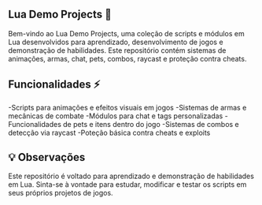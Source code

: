 ## Lua Demo Projects 🐍

Bem-vindo ao Lua Demo Projects, uma coleção de scripts e módulos em Lua desenvolvidos para aprendizado, desenvolvimento de jogos e demonstração de habilidades. Este repositório contém sistemas de animações, armas, chat, pets, combos, raycast e proteção contra cheats.

## Funcionalidades ⚡

-Scripts para animações e efeitos visuais em jogos
-Sistemas de armas e mecânicas de combate
-Módulos para chat e tags personalizadas
-Funcionalidades de pets e itens dentro do jogo
-Sistemas de combos e detecção via raycast
-Poteção básica contra cheats e exploits

## 💡 Observações

Este repositório é voltado para aprendizado e demonstração de habilidades em Lua. Sinta-se à vontade para estudar, modificar e testar os scripts em seus próprios projetos de jogos.

